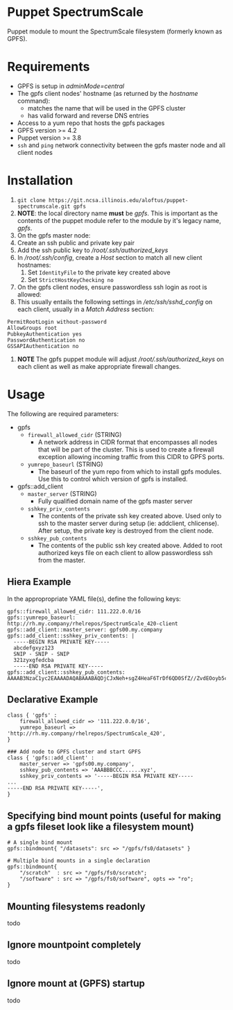 # Puppet SpectrumScale
Puppet module to mount the SpectrumScale filesystem (formerly known as GPFS).

# Requirements
* GPFS is setup in *adminMode=central*
* The gpfs client nodes' hostname (as returned by the *hostname* command):
  * matches the name that will be used in the GPFS cluster
  * has valid forward and reverse DNS entries
* Access to a yum repo that hosts the gpfs packages
* GPFS version >= 4.2
* Puppet version >= 3.8 
* `ssh` and `ping` network connectivity between the gpfs master node and all
  client nodes

# Installation
1.  `git clone https://git.ncsa.illinois.edu/aloftus/puppet-spectrumscale.git gpfs`
  1. **NOTE**: the local directory name **must** be *gpfs*. 
  This is important as the contents of the puppet module refer to the module by it's legacy name, 
  *gpfs*.
1. On the gpfs master node:
  1. Create an ssh public and private key pair
  1. Add the ssh public key to */root/.ssh/authorized_keys*
  1. In */root/.ssh/config*, create a *Host* section to match all new client hostnames:
      1. Set `IdentityFile` to the private key created above
      1. Set `StrictHostKeyChecking no`
1. On the gpfs client nodes, ensure passwordless ssh login as root is allowed:
  1. This usually entails the following settings in */etc/ssh/sshd_config* on each client, usually in a *Match Address* section:
```
PermitRootLogin without-password
AllowGroups root
PubkeyAuthentication yes
PasswordAuthentication no
GSSAPIAuthentication no
```
  1. **NOTE** The gpfs puppet module will adjust */root/.ssh/authorized_keys* on each client as well as make appropriate firewall changes.

# Usage
The following are required parameters:
* gpfs
    * `firewall_allowed_cidr` (STRING)
        * A network address in CIDR format that encompasses all nodes that will be
        part of the cluster.  This is used to create a firewall exception
        allowing incoming traffic from this CIDR to GPFS ports.
    * `yumrepo_baseurl` (STRING)
        * The baseurl of the yum repo from which to install gpfs modules.
        Use this to control which version of gpfs is installed.
* gpfs::add_client
    * `master_server` (STRING)
        * Fully qualified domain name of the gpfs master server
    * `sshkey_priv_contents`
        * The contents of the private ssh key created above.
        Used only to ssh to the master server during setup (ie: addclient,
        chlicense).  After setup, the private key is destroyed from the client node.
    * `sshkey_pub_contents`
        * The contents of the public ssh key created above.  Added to root
        authorized keys file on each client to allow passwordless ssh from the
        master.

## Hiera Example
In the appropropriate YAML file(s), define the following keys:
```
gpfs::firewall_allowed_cidr: 111.222.0.0/16
gpfs::yumrepo_baseurl: http://rh.my.company/rhelrepos/SpectrumScale_420-client
gpfs::add_client::master_server: gpfs00.my.company
gpfs::add_client::sshkey_priv_contents: |
  -----BEGIN RSA PRIVATE KEY-----
  abcdefgxyz123
  SNIP - SNIP - SNIP
  321zyxgfedcba
  -----END RSA PRIVATE KEY-----
gpfs::add_client::sshkey_pub_contents: AAAAB3NzaC1yc2EAAAADAQABAAABAQDjCJxNeh+sgZ4HeaF6TrDf6QD0SfZ//ZvdEOoyb5cBMS7hqPBuDbwMtpI9+80sCmtwTVLW0S09e8oG+2q68LNZxXBjIDr9b4n6GnUIxphTtVxkG8AIbvmVhD1QzoeGEMVQlpFKsHyJoWYyg5PDFdgpcpxNdue0CcLjSNDe1hXnUmOCwLjBvXkDkf2ROmdGRD3e+7HEXlesfIreXxuMTwcDK/2Q8XoB7EHgL5APm1GzrISE7Pd15ShED4klF+uivbs0B/V6fNdF0BmYjB7AqY+W7jCP6T1MrsJgLYIQiJfa7vb2Gmd7E39N3HyZiUKex0Sey3h1ld96zRcIeeEguPkx
```

## Declarative Example
```
class { 'gpfs' :
    firewall_allowed_cidr => '111.222.0.0/16',
    yumrepo_baseurl => 'http://rh.my.company/rhelrepos/SpectrumScale_420',
}

### Add node to GPFS cluster and start GPFS
class { 'gpfs::add_client' :
    master_server => 'gpfs00.my.company',
    sshkey_pub_contents => 'AAABBBCCC......xyz',
    sshkey_priv_contents => '-----BEGIN RSA PRIVATE KEY-----
...
-----END RSA PRIVATE KEY-----',
}
```

## Specifying bind mount points (useful for making a gpfs fileset look like a filesystem mount)
```
# A single bind mount
gpfs::bindmount{ "/datasets": src => "/gpfs/fs0/datasets" }

# Multiple bind mounts in a single declaration
gpfs::bindmount{
    "/scratch"  : src => "/gpfs/fs0/scratch";
    "/software" : src => "/gpfs/fs0/software", opts => "ro";
}
```

## Mounting filesystems readonly
todo

## Ignore mountpoint completely
todo

## Ignore mount at (GPFS) startup
todo
